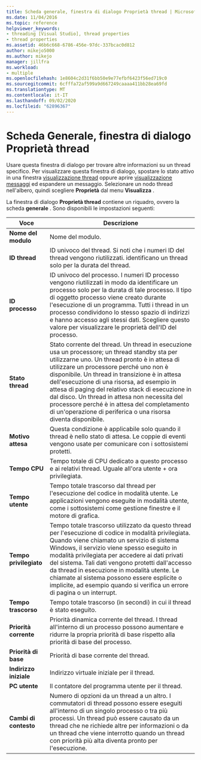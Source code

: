 ```yaml
---
title: Scheda generale, finestra di dialogo Proprietà thread | Microsoft Docs
ms.date: 11/04/2016
ms.topic: reference
helpviewer_keywords:
- threading [Visual Studio], thread properties
- thread properties
ms.assetid: 46b6c668-6786-456e-97dc-337bcac0d812
author: mikejo5000
ms.author: mikejo
manager: jillfra
ms.workload:
- multiple
ms.openlocfilehash: 1e8604c2d31f6bb50e9e77efbf6423f56ed719c0
ms.sourcegitcommit: 6cfffa72af599a9d667249caaaa411bb28ea69fd
ms.translationtype: MT
ms.contentlocale: it-IT
ms.lasthandoff: 09/02/2020
ms.locfileid: "62896367"
---
```

# <a name="general-tab-thread-properties-dialog-box"></a>Scheda Generale, finestra di dialogo Proprietà thread
Usare questa finestra di dialogo per trovare altre informazioni su un thread specifico. Per visualizzare questa finestra di dialogo, spostare lo stato attivo in una finestra [visualizzazione thread](../debugger/threads-view.md) oppure aprire [visualizzazione messaggi](../debugger/messages-view.md) ed espandere un messaggio. Selezionare un nodo thread nell'albero, quindi scegliere **Proprietà** dal menu **Visualizza** .

 La finestra di dialogo **Proprietà thread** contiene un riquadro, ovvero la scheda **generale** . Sono disponibili le impostazioni seguenti:

|Voce|Descrizione|
|-----------|-----------------|
|**Nome del modulo**|Nome del modulo.|
|**ID thread**|ID univoco del thread. Si noti che i numeri ID del thread vengono riutilizzati. identificano un thread solo per la durata del thread.|
|**ID processo**|ID univoco del processo. I numeri ID processo vengono riutilizzati in modo da identificare un processo solo per la durata di tale processo. Il tipo di oggetto processo viene creato durante l'esecuzione di un programma. Tutti i thread in un processo condividono lo stesso spazio di indirizzi e hanno accesso agli stessi dati. Scegliere questo valore per visualizzare le proprietà dell'ID del processo.|
|**Stato thread**|Stato corrente del thread. Un thread in esecuzione usa un processore; un thread standby sta per utilizzarne uno. Un thread pronto è in attesa di utilizzare un processore perché uno non è disponibile. Un thread in transizione è in attesa dell'esecuzione di una risorsa, ad esempio in attesa di paging del relativo stack di esecuzione in dal disco. Un thread in attesa non necessita del processore perché è in attesa del completamento di un'operazione di periferica o una risorsa diventa disponibile.|
|**Motivo attesa**|Questa condizione è applicabile solo quando il thread è nello stato di attesa. Le coppie di eventi vengono usate per comunicare con i sottosistemi protetti.|
|**Tempo CPU**|Tempo totale di CPU dedicato a questo processo e ai relativi thread. Uguale all'ora utente + ora privilegiata.|
|**Tempo utente**|Tempo totale trascorso dal thread per l'esecuzione del codice in modalità utente. Le applicazioni vengono eseguite in modalità utente, come i sottosistemi come gestione finestre e il motore di grafica.|
|**Tempo privilegiato**|Tempo totale trascorso utilizzato da questo thread per l'esecuzione di codice in modalità privilegiata. Quando viene chiamato un servizio di sistema Windows, il servizio viene spesso eseguito in modalità privilegiata per accedere ai dati privati del sistema. Tali dati vengono protetti dall'accesso da thread in esecuzione in modalità utente. Le chiamate al sistema possono essere esplicite o implicite, ad esempio quando si verifica un errore di pagina o un interrupt.|
|**Tempo trascorso**|Tempo totale trascorso (in secondi) in cui il thread è stato eseguito.|
|**Priorità corrente**|Priorità dinamica corrente del thread. I thread all'interno di un processo possono aumentare e ridurre la propria priorità di base rispetto alla priorità di base del processo.|
|**Priorità di base**|Priorità di base corrente del thread.|
|**Indirizzo iniziale**|Indirizzo virtuale iniziale per il thread.|
|**PC utente**|Il contatore del programma utente per il thread.|
|**Cambi di contesto**|Numero di opzioni da un thread a un altro. I commutatori di thread possono essere eseguiti all'interno di un singolo processo o tra più processi. Un thread può essere causato da un thread che ne richiede altre per informazioni o da un thread che viene interrotto quando un thread con priorità più alta diventa pronto per l'esecuzione.|